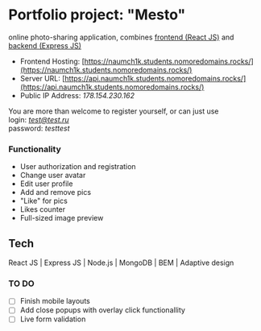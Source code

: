 # Portfolio project: "Mesto"

online photo-sharing application, combines [frontend (React JS)](https://github.com/naumch1k/react-mesto-api-full/tree/main/frontend) and [backend (Express JS)](https://github.com/naumch1k/react-mesto-api-full/tree/main/backend)

* Frontend Hosting: [https://naumch1k.students.nomoredomains.rocks/](https://naumch1k.students.nomoredomains.rocks/)
* Server URL: [https://api.naumch1k.students.nomoredomains.rocks/](https://api.naumch1k.students.nomoredomains.rocks/)
* Public IP Address: *178.154.230.162*

You are more than welcome to register yourself, or can just use   
login: *test@test.ru*  
password: *testtest*

### Functionality
* User authorization and registration
* Change user avatar
* Edit user profile
* Add and remove pics
* "Like" for pics
* Likes counter
* Full-sized image preview

## Tech
React JS | Express JS | Node.js | MongoDB | BEM | Adaptive design

### TO DO
- [ ] Finish mobile layouts
- [ ] Add close popups with overlay click functionallity
- [ ] Live form validation
